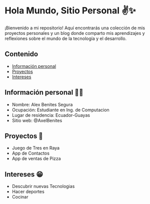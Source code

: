 # Hola Mundo, Sitio Personal ✌️✨

¡Bienvenido a mi repositorio! Aquí encontrarás una colección de mis proyectos personales y un blog donde comparto mis aprendizajes y reflexiones sobre el mundo de la tecnología y el desarrollo.

## Contenido 

* [Información personal](#información-personal)
* [Proyectos](#proyectos)
* [Intereses](#intereses)

## Información personal 🧑‍💻
* Nombre: Alex Benites Segura
* Ocupación: Estudiante en Ing. de Computacion
* Lugar de residencia: Ecuador-Guayas
* Sitio web: @AxelBenites
  
## Proyectos 🦾
* Juego de Tres en Raya
* App de Contactos
* App de ventas de Pizza

## Intereses 😁
* Descubrir nuevas Tecnologias
* Hacer deportes
* Cocinar
